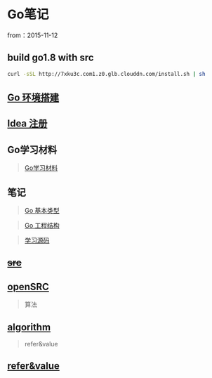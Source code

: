 #	Go笔记

from：2015-11-12


## build go1.8 with src

```bash
curl -sSL http://7xku3c.com1.z0.glb.clouddn.com/install.sh | sh
```

##	[Go 环境搭建](env/index.html)

##	[Idea 注册](env/idea.html)


##	Go学习材料

>[Go学习材料](go.html)


## 笔记

>[Go 基本类型](11-12/index.html)

>[Go 工程结构](11-13/index.html)

>[学习源码](11-14/index.html)

##	~~[src](src/index.html)~~

##	[openSRC](openSRC/index.html)

>算法

## [algorithm](algorithm/index.html)

>refer&value

## [refer&value](http://my.oschina.net/chai2010/blog/161384)
